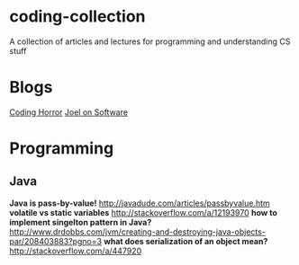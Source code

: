 # coding-collection
A collection of articles and lectures for programming and understanding CS stuff

# Blogs
[Coding Horror](https://blog.codinghorror.com/)
[Joel on Software](http://www.joelonsoftware.com/)

# Programming
## Java
**Java is pass-by-value!** http://javadude.com/articles/passbyvalue.htm
**volatile vs static variables** http://stackoverflow.com/a/12193970
**how to implement singelton pattern in Java?** http://www.drdobbs.com/jvm/creating-and-destroying-java-objects-par/208403883?pgno=3
**what does serialization of an object mean?** http://stackoverflow.com/a/447920
